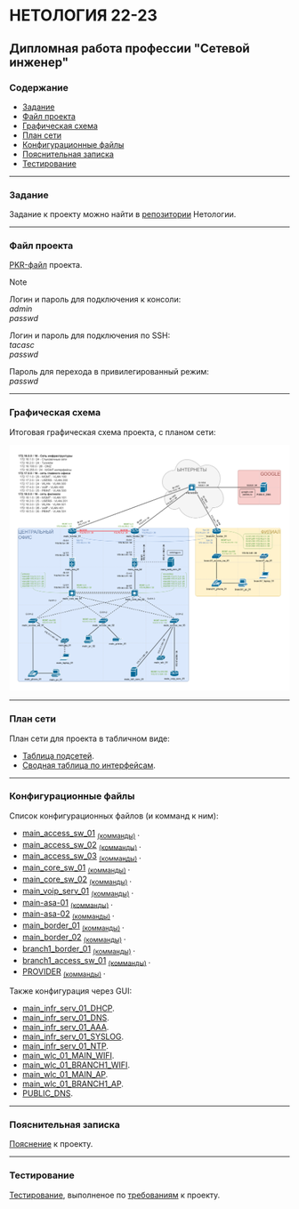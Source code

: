 #  НЕТОЛОГИЯ 22-23

## Дипломная работа профессии "Сетевой инженер"

### Содержание

- [Задание](#Задание)
- [Файл проекта](#Файл-проекта)
- [Графическая схема](#Графическая-схема)
- [План сети](#План-сети)
- [Конфигурационные файлы](#Конфигурационные-файлы)
- [Пояснительная записка](#Пояснительная-записка)
- [Тестирование](#Тестирование)

---

### Задание

Задание к проекту можно найти в [репозитории](https://github.com/netology-code/ntw-diplom/blob/main/README.md) Нетологии.

---

### Файл проекта

[PKR-файл](cpt/ntw-diplom.pkt) проекта.

> [!NOTE]
> Логин и пароль для подключения к консоли:  
> *admin*  
> *passwd*  
> 
> Логин и пароль для подключения по SSH:  
> *tacasc*  
> *passwd*  
> 
> Пароль для перехода в привилегированный режим:  
> *passwd*  

---

### Графическая схема

Итоговая графическая схема проекта, с планом сети:

<img src="source/layout.png" width="800">

---

### План сети

План сети для проекта в табличном виде:
- [Таблица подсетей](tables/subnets.md).
- [Сводная таблица по интерфейсам](tables/interfaces.md).

---

### Конфигурационные файлы

Список конфигурационных файлов (и комманд к ним):
- [main_access_sw_01](source/configs_txt/01-main_access_sw_01_startup-config.txt) <sub> [(комманды)](source/commands_txt/01-main_access_sw_01.txt) </sub>.
- [main_access_sw_02](source/configs_txt/02-main_access_sw_02_startup-config.txt) <sub> [(комманды)](source/commands_txt/02-main_access_sw_02.txt) </sub>.
- [main_access_sw_03](source/configs_txt/03-main_access_sw_03_startup-config.txt) <sub> [(комманды)](source/commands_txt/03-main_access_sw_03.txt) </sub>.
- [main_core_sw_01](source/configs_txt/04-main_core_sw_01_startup-config.txt) <sub> [(комманды)](source/commands_txt/04-main_core_sw_01.txt) </sub>.
- [main_core_sw_02](source/configs_txt/05-main_core_sw_02_startup-config.txt) <sub> [(комманды)](source/commands_txt/05-main_core_sw_02.txt) </sub>.
- [main_voip_serv_01](source/configs_txt/06-main_voip_serv_01_startup-config.txt) <sub> [(комманды)](source/commands_txt/06-main_voip_serv_01.txt) </sub>.
- [main-asa-01](source/configs_txt/07-main-asa-01_startup-config.txt) <sub> [(комманды)](source/commands_txt/07-main_asa_01.txt) </sub>.
- [main-asa-02](source/configs_txt/08-main-asa-02_startup-config.txt) <sub> [(комманды)](source/commands_txt/08-main_asa_02.txt) </sub>.
- [main_border_01](source/configs_txt/09-main_border_01_startup-config.txt) <sub> [(комманды)](source/commands_txt/09-main_border_01.txt) </sub>.
- [main_border_02](source/configs_txt/10-main_border_02_startup-config.txt) <sub> [(комманды)](source/commands_txt/10-main_border_02.txt) </sub>.
- [branch1_border_01](source/configs_txt/11-branch1_border_01_startup-config.txt) <sub> [(комманды)](source/commands_txt/11-branch1_border_01.txt) </sub>.
- [branch1_access_sw_01](source/configs_txt/12-branch1_access_sw_01_startup-config.txt) <sub> [(комманды)](source/commands_txt/12-branch1_access_sw_01.txt) </sub>.
- [PROVIDER](source/configs_txt/13-PROVIDER_startup-config.txt) <sub> [(комманды)](source/commands_txt/13-PROVIDER.txt) </sub>.

Также конфигурация через GUI:
- [main_infr_serv_01_DHCP](source/configs_gui/01-main_infr_serv_01_DHCP.png).
- [main_infr_serv_01_DNS](source/configs_gui/02-main_infr_serv_01_DNS.png).
- [main_infr_serv_01_AAA](source/configs_gui/03-main_infr_serv_01_AAA.png).
- [main_infr_serv_01_SYSLOG](source/configs_gui/04-main_infr_serv_01_SYSLOG.png).
- [main_infr_serv_01_NTP](source/configs_gui/05-main_infr_serv_01_NTP.png).
- [main_wlc_01_MAIN_WIFI](source/configs_gui/06-main_wlc_01_MAIN_WIFI.png).
- [main_wlc_01_BRANCH1_WIFI](source/configs_gui/07-main_wlc_01_BRANCH1_WIFI.png).
- [main_wlc_01_MAIN_AP](source/configs_gui/08-main_wlc_01_MAIN_AP.png).
- [main_wlc_01_BRANCH1_AP](source/configs_gui/09-main_wlc_01_BRANCH1_AP.png).
- [PUBLIC_DNS](source/configs_gui/10-PUBLIC_DNS.png).

---

### Пояснительная записка

[Пояснение](https://github.com/mkAdmin11/crpnt-final/tree/main/explanation#НЕТОЛОГИЯ-22-23) к проекту.

---

### Тестирование

[Тестирование](https://github.com/mkAdmin11/crpnt-final/tree/main/testing#НЕТОЛОГИЯ-22-23), выполненое по [требованиям](https://github.com/netology-code/ntw-diplom/blob/main#тестирование) к проекту.
